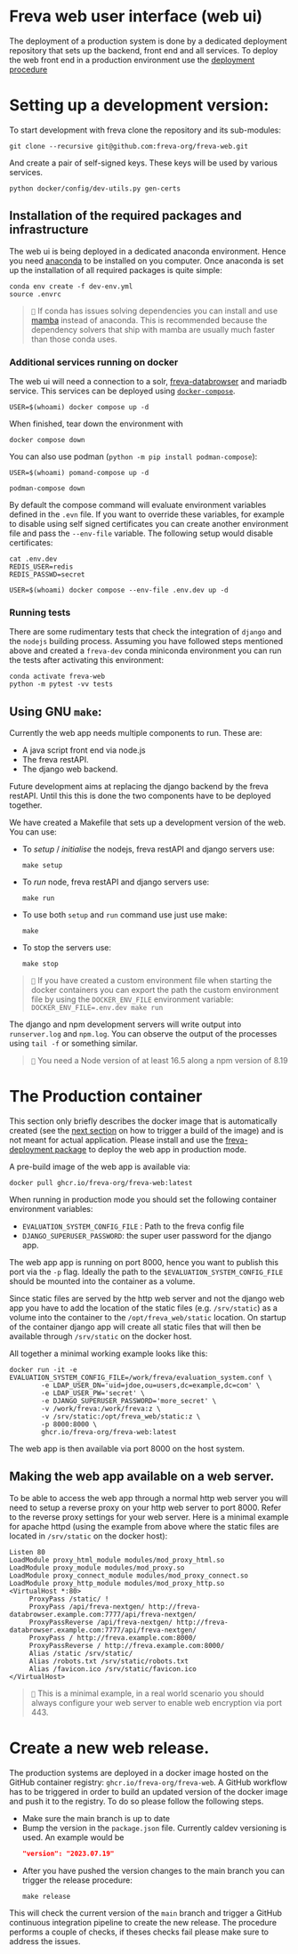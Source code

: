 # Freva web user interface (web ui)
The deployment of a production system is done by a dedicated deployment
repository that sets up the backend, front end and all services. To deploy the
web front end in a production environment use the
[deployment procedure](https://freva-deployment.readthedocs.io/en/latest/)

# Setting up a development version:

To start development with freva clone the repository and its sub-modules:

```console
git clone --recursive git@github.com:freva-org/freva-web.git
```

And create a pair of self-signed keys. These keys will be used by various
services.

```console
python docker/config/dev-utils.py gen-certs
```

## Installation of the required packages and infrastructure

The web ui is being deployed in a dedicated anaconda environment. Hence
you need [anaconda](https://www.anaconda.com/products/distribution) to be
installed on you computer. Once anaconda is set up the installation of all
required packages is quite simple:

```console
conda env create -f dev-env.yml
source .envrc
```

> ``📝`` If conda has issues solving dependencies you can install and use
         [mamba](https://mamba.readthedocs.io/en/latest/user_guide/mamba.html)
         instead of anaconda. This is recommended because the dependency solvers
         that ship with mamba are usually much faster than those conda uses.

### Additional services running on docker

The web ui will need a connection to a solr,
[freva-databrowser](https://github.com/freva-org/freva-nextgen/) and
mariadb service. This services can be deployed using
[`docker-compose`](https://docs.docker.com/compose/install/).

```console
USER=$(whoami) docker compose up -d
```

When finished, tear down the environment with

```console
docker compose down
```


You can also use podman (`python -m pip install podman-compose`):

```console
USER=$(whoami) pomand-compose up -d
```

```console
podman-compose down
```

By default the compose command will evaluate environment variables defined in
the `.evn` file. If you want to override these variables, for example to disable
using self signed certificates you can create another environment file and
pass the `--env-file` variable. The following setup would disable certificates:

```console
cat .env.dev
REDIS_USER=redis
REDIS_PASSWD=secret

USER=$(whoami) docker compose --env-file .env.dev up -d
```

### Running tests

There are some rudimentary tests that check the integration of `django` and the
`nodejs` building process. Assuming you have followed steps mentioned above and
created a `freva-dev` conda miniconda environment you can run the tests after
activating this environment:

```console
conda activate freva-web
python -m pytest -vv tests
```



## Using GNU `make`:
Currently the web app needs multiple components to run. These are:

- A java script front end via node.js
- The freva restAPI.
- The django web backend.

Future development aims at replacing the django backend by the freva restAPI.
Until this this is done the two components have to be deployed together.

We have created a Makefile that sets up a development version of the web. You
can use:

- To *setup* / *initialise* the nodejs, freva restAPI and django servers use:
    ```console
    make setup
    ```
- To *run* node, freva restAPI and django servers use:
    ```console
    make run
    ```
- To use both `setup` and `run` command use just use make:
    ```console
    make
    ```
- To stop the servers use:
    ```console
    make stop
    ```


> ``📝`` If you have created a custom environment file when starting the docker
> containers you can export the path the custom environment file by
> using the `DOCKER_ENV_FILE` environment variable:
> `DOCKER_ENV_FILE=.env.dev make run`


The django and npm development servers will write output into `runserver.log` and
`npm.log`. You can observe the output of the processes using `tail -f` or something
similar.

> ``📝`` You need a Node version of at least 16.5 along a npm version of 8.19

# The Production container
This section only briefly describes the docker image that is automatically
created (see the [next section](#create-a-new-web-release) on how to trigger a
build of the image) and is not meant for actual application. Please install and
use the [freva-deployment package](https://pypi.org/project/freva-deployment/)
to deploy the web app in production mode.

A pre-build image of the web app is available via:

```console
docker pull ghcr.io/freva-org/freva-web:latest
```

When running in production mode you should set the following container
environment variables:

- ``EVALUATION_SYSTEM_CONFIG_FILE`` : Path to the freva config file
- ``DJANGO_SUPERUSER_PASSWORD``: the super user password for the django app.

The web app app is running on port 8000, hence you want to publish this port
via the `-p` flag. Ideally the path to the `$EVALUATION_SYSTEM_CONFIG_FILE`
should be mounted into the container as a volume.

Since static files are served by the http web server and not the django web app
you have to add the location of the static files (e.g. `/srv/static`) as a
volume into the container to the `/opt/freva_web/static` location.
On startup of the container django app will create all static files that will
then be available through `/srv/static` on the docker host.

All together a minimal working example looks like this:

```console
docker run -it -e EVALUATION_SYSTEM_CONFIG_FILE=/work/freva/evaluation_system.conf \
        -e LDAP_USER_DN='uid=jdoe,ou=users,dc=example,dc=com' \
        -e LDAP_USER_PW='secret' \
        -e DJANGO_SUPERUSER_PASSWORD='more_secret' \
        -v /work/freva:/work/freva:z \
        -v /srv/static:/opt/freva_web/static:z \
        -p 8000:8000 \
        ghcr.io/freva-org/freva-web:latest
```
The web app is then available via port 8000 on the host system.

## Making the web app available on a web server.
To be able to access the web app through a normal http web server you will need
to setup a reverse proxy on your http web server to port 8000. Refer to the
reverse proxy settings for your web server. Here is a minimal example for
apache httpd (using the example from above where the static files are located
in `/srv/static` on the docker host):

```
Listen 80
LoadModule proxy_html_module modules/mod_proxy_html.so
LoadModule proxy_module modules/mod_proxy.so
LoadModule proxy_connect_module modules/mod_proxy_connect.so
LoadModule proxy_http_module modules/mod_proxy_http.so
<VirtualHost *:80>
     ProxyPass /static/ !
     ProxyPass /api/freva-nextgen/ http://freva-databrowser.example.com:7777/api/freva-nextgen/
     ProxyPassReverse /api/freva-nextgen/ http://freva-databrowser.example.com:7777/api/freva-nextgen/
     ProxyPass / http://freva.example.com:8000/
     ProxyPassReverse / http://freva.example.com:8000/
     Alias /static /srv/static/
     Alias /robots.txt /srv/static/robots.txt
     Alias /favicon.ico /srv/static/favicon.ico
</VirtualHost>
```
> ``📝`` This is a minimal example, in a real world scenario you should always
         configure your web server to enable web encryption via port 443.

# Create a new web release.
The production systems are deployed in a docker image hosted on the GitHub
container registry: `ghcr.io/freva-org/freva-web`. A GitHub workflow has to
be triggered in order to build an updated version of the docker image and push
it to the registry. To do so please follow the following steps.

- Make sure the main branch is up to date
- Bump the version in the `package.json` file. Currently caldev versioning is
  used. An example would be
    ```json
    "version": "2023.07.19"
    ```
- After you have pushed the version changes to the main branch you can trigger
  the release procedure:
    ```console
    make release
    ```
This will check the current version of the `main` branch and trigger
a GitHub continuous integration pipeline to create the new release. The procedure
performs a couple of checks, if theses checks fail please make sure to address
the issues.
